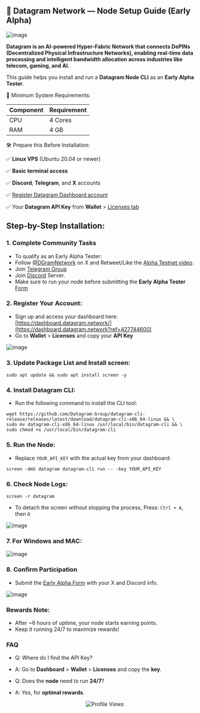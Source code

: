 ## 📡 Datagram Network — Node Setup Guide (Early Alpha)

![image](https://github.com/user-attachments/assets/2134be74-1523-4fc1-999f-897c2fa0cbb2)

**Datagram is an AI-powered Hyper-Fabric Network that connects DePINs (Decentralized Physical Infrastructure Networks), enabling real-time data processing and intelligent bandwidth allocation across industries like telecom, gaming, and AI.**

This guide helps you install and run a **Datagram Node CLI** as an **Early Alpha Tester**.

📌 Minimum System Requirements:

| Component | Requirement |
| --------- | ----------- |
| CPU       | 4 Cores     |
| RAM       | 4 GB        |

🛠️ Prepare this Before Installation:

✅ **Linux VPS** (Ubuntu 20.04 or newer)

✅ **Basic terminal access**

✅ **Discord**, **Telegram**, and **X** accounts

✅ [Register Datagram Dashboard account](https://dashboard.datagram.network?ref=427744600)

✅ Your **Datagram API Key** from **Wallet** > [Licenses tab](https://dashboard.datagram.network/wallet?tab=licenses)


## Step-by-Step Installation:

### 1. Complete Community Tasks
- To qualify as an Early Alpha Tester:
- Follow [@DGramNetwork](https://x.com/DGramNetwork) on X and Retweet/Like the [Alpha Testnet video](https://x.com/DGramNetwork/status/1932786372613734602 ).
- Join [Telegram Group](https://t.me/datagramnetwork)
- Join [Discord](https://discord.gg/dcM6PF33fu) Server.
- Make sure to run your node before submitting the **Early Alpha Tester** [Form](https://docs.google.com/forms/d/e/1FAIpQLSevC3QjAx4xdNysKoRtCSR_5cAUtVBhoNu3XoCrQBIOYVQN8A/viewform)

### 2. Register Your Account:
- Sign up and access your dashboard here: [https://dashboard.datagram.network/](https://dashboard.datagram.network?ref=427744600)
- Go to **Wallet** > **Licenses** and copy your **API Key**

![image](https://github.com/user-attachments/assets/ef15ffd6-0c45-4284-880b-567562730636)

### 3. Update Package List and Install screen:
```
sudo apt update && sudo apt install screen -y
```

### 4. Install Datagram CLI:
- Run the following command to install the CLI tool:
```
wget https://github.com/Datagram-Group/datagram-cli-release/releases/latest/download/datagram-cli-x86_64-linux && \
sudo mv datagram-cli-x86_64-linux /usr/local/bin/datagram-cli && \
sudo chmod +x /usr/local/bin/datagram-cli
```

### 5. Run the Node:
- Replace `YOUR_API_KEY` with the actual key from your dashboard:
```
screen -dmS datagram datagram-cli run -- -key YOUR_API_KEY
```

### 6. Check Node Logs:
```
screen -r datagram
```
- To detach the screen without stopping the process, Press: `Ctrl + A`, then `D`
  
![image](https://github.com/user-attachments/assets/ed81859d-6eca-4e6c-9ceb-7f4c61c951c5)

### 7. For Windows and MAC:

![image](https://github.com/user-attachments/assets/b4e053d2-7720-434a-b5b8-774fbbdde32f)

### 8. Confirm Participation
- Submit the [Early Alpha Form](https://docs.google.com/forms/d/e/1FAIpQLSevC3QjAx4xdNysKoRtCSR_5cAUtVBhoNu3XoCrQBIOYVQN8A/viewform) with your X and Discord info.

![image](https://github.com/user-attachments/assets/95fb4d52-aa4b-491e-8cb7-ed1d0dc9586f)

### Rewards Note:
- After ~6 hours of uptime, your node starts earning points.
- Keep it running 24/7 to maximize rewards!

### FAQ
- Q: Where do I find the API Key?
- A: Go to **Dashboard** > **Wallet** > **Licenses** and copy the **key**.

- Q: Does the **node** need to run **24/7**?
- A: Yes, for **optimal rewards**.

  <p align="center">
  <img src="https://komarev.com/ghpvc/?username=SKaaalper&color=yellow" alt="Profile Views" />
</p>
